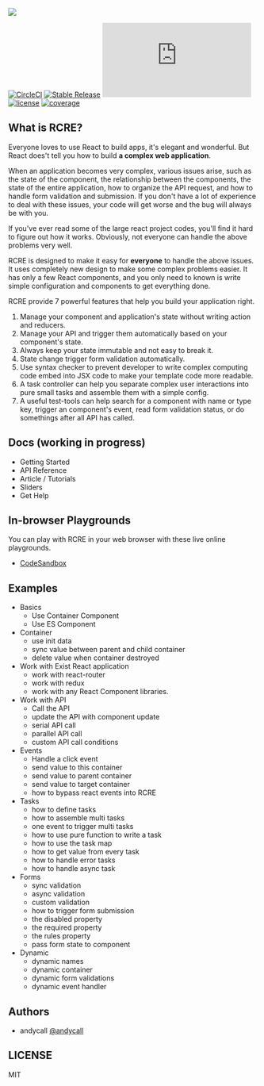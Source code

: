 ![](https://user-images.githubusercontent.com/4409743/56594977-5c989180-6620-11e9-8a52-33f399294579.png)

[![CircleCI](https://circleci.com/gh/andycall/RCRE.svg?style=svg)](https://circleci.com/gh/andycall/RCRE)
[![Stable Release](https://img.shields.io/npm/v/rcre.svg)](https://npm.im/rcre)
[![gzip size](http://img.badgesize.io/https://unpkg.com/rcre@latest/dist/index.js?compression=gzip)](https://unpkg.com/rcre@latest/dist/index.js)
[![license](https://badgen.now.sh/badge/license/MIT)](./LICENSE)
[![coverage](https://img.shields.io/codecov/c/github/andycall/RCRE/master.svg)](https://img.shields.io/codecov/c/github/andycall/RCRE/master.svg)

## What is RCRE?

Everyone loves to use React to build apps, it's elegant and wonderful. But React does't tell you how to build **a complex web application**. 

When an application becomes very complex, various issues arise, such as the state of the component, the relationship between the components, the state of the entire application, how to organize the API request, and how to handle form validation and submission. If you don't have a lot of experience to deal with these issues, your code will get worse and the bug will always be with you.

If you've ever read some of the large react project codes, you'll find it hard to figure out how it works. Obviously, not everyone can handle the above problems very well.

RCRE is designed to make it easy for **everyone** to handle the above issues. It uses completely new design to make some complex problems easier. It has only a few React components, and you only need to known is write simple configuration and components to get everything done. 

RCRE provide 7 powerful features that help you build your application right. 

1. Manage your component and application's state without writing action and reducers.
2. Manage your API and trigger them automatically based on your component's state.
3. Always keep your state immutable and not easy to break it.
4. State change trigger form validation automatically.
5. Use syntax checker to prevent developer to write complex computing code embed into JSX code to make your template code more readable.
6. A task controller can help you separate complex user interactions into pure small tasks and assemble them with a simple config.
7. A useful test-tools can help search for a component with name or type key, trigger an component's event, read form validation status, or do somethings after all API has called.


## Docs (working in progress)

+ Getting Started
+ API Reference
+ Article / Tutorials
+ Sliders
+ Get Help

## In-browser Playgrounds

You can play with RCRE in your web browser with these live online playgrounds.

+ [CodeSandbox](https://codesandbox.io/s/pywlq1vqq0) 

## Examples

+ Basics
    + Use Container Component
    + Use ES Component
+ Container
    + use init data
    + sync value between parent and child container
    + delete value when container destroyed 
+ Work with Exist React application
    + work with react-router
    + work with redux
    + work with any React Component libraries.
+ Work with API
    + Call the API
    + update the API with component update
    + serial API call
    + parallel API call
    + custom API call conditions
+ Events
    + Handle a click event
    + send value to this container
    + send value to parent container
    + send value to target container
    + how to bypass react events into RCRE
+ Tasks
    + how to define tasks
    + how to assemble multi tasks
    + one event to trigger multi tasks
    + how to use pure function to write a task
    + how to use the task map
    + how to get value from every task
    + how to handle error tasks
    + how to handle async task
+ Forms 
    + sync validation
    + async validation
    + custom validation
    + how to trigger form submission
    + the disabled property
    + the required property
    + the rules property
    + pass form state to component  
+ Dynamic
    + dynamic names
    + dynamic container
    + dynamic form validations
    + dynamic event handler
    
    
## Authors

+ andycall [@andycall](http://github.com/andycall)


## LICENSE
MIT
